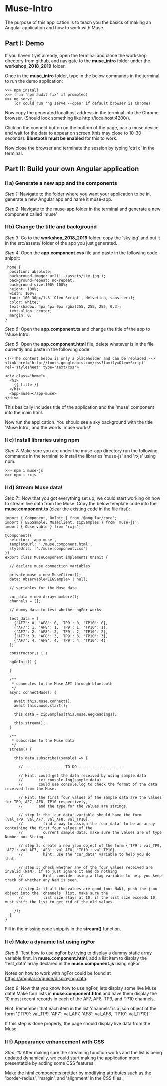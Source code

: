 # Muse-Intro

The purpose of this application is to teach you the basics of making an Angular application and how to work with Muse.

## Part I: Demo

If you haven't yet already, open the terminal and clone the workshop directory from github, and navigate to the __muse_intro__ folder under the __workshop_2018_2019__ folder.

Once in the __muse_intro__ folder, type in the below commands in the terminal to run the demo application:

```
>>> npm install
>>> (run 'npm audit fix' if prompted)
>>> ng serve
    (or could run 'ng serve --open' if default browser is Chrome)
```

Now copy the generated localhost address in the terminal into the Chrome browser. (Should look something like http://localhost:4200/).

Click on the connect button on the bottom of the page, pair a muse device and wait for the data to appear on screen (this may close to 10-30 seconds). __Bluetooth must be enabled__ for this to work.

Now close the browser and terminate the session by typing 'ctrl c' in the terminal.

## Part II: Build your own Angular application

### II a) Generate a new app and the components

_Step 1:_ Navigate to the folder where you want your application to be in, generate a new Angular app and name it muse-app.

_Step 2:_ Navigate to the muse-app folder in the terminal and generate a new component called 'muse'

### II b) Change the title and background

_Step 3:_ Go to the __workshop_2018_2019__ folder, copy the 'sky.jpg' and put it in the src/assets/ folder of the app you just generated.

_Step 4:_ Open the __app.component.css__ file and paste in the following code snippit:

```
.home {
  position: absolute;
  background-image: url('../assets/sky.jpg');
  background-repeat: no-repeat;
  background-size:100% 100%;
  height: 100%;
  width: 100%;
  font: 100 30px/1.3 'Oleo Script', Helvetica, sans-serif;
  color: white;
  text-shadow: 4px 4px 0px rgba(255, 255, 255, 0.3);
  text-align: center;
  margin: 0;
}
```

_Step 6:_ Open the __app.component.ts__ and change the title of the app to 'Muse Intro'.

_Step 5:_ Open the __app.component.html__ file, delete whatever is in the file currently and paste in the following code:

```
<!--The content below is only a placeholder and can be replaced.-->
<link href='http://fonts.googleapis.com/css?family=Oleo+Script' rel='stylesheet' type='text/css'>

<div class="home">
  <h1>
    {{ title }}
  </h1>
  <app-muse></app-muse>
</div>
```

This basically includes title of the application and the 'muse' component into the main html.

Now run the application. You should see a sky background with the title 'Muse Intro', and the words 'muse works!'

### II c) Install libraries using npm

_Step 7:_ Make sure you are under the muse-app directory run the following commands in the terminal to install the libraries 'muse-js' and 'rxjs' using npm:

```
>>> npm i muse-js
>>> npm i rxjs
```

### II d) Stream Muse data!

_Step 7:_: Now that you got everything set up, we could start working on how to stream live data from the Muse. Copy the below template code into the __muse.component.ts__ (clear the existing code in the file first):

```
import { Component, OnInit } from '@angular/core';
import { EEGSample, MuseClient, zipSamples } from 'muse-js';
import { Observable } from 'rxjs';

@Component({
  selector: 'app-muse',
  templateUrl: './muse.component.html',
  styleUrls: ['./muse.component.css']
})
export class MuseComponent implements OnInit {

  // declare muse connection variables

  private muse = new MuseClient();
  data: Observable<EEGSample> | null;

  // variables for the Muse data

  cur_data = new Array<number>();
  channels = [];

  // dummy data to test whether ngFor works

  test_data = [
    {'AF7': 0, 'AF8': 0, 'TP9': 0, 'TP10': 0},
    {'AF7': 1, 'AF8': 1, 'TP9': 1, 'TP10': 1},
    {'AF7': 2, 'AF8': 2, 'TP9': 2, 'TP10': 2},
    {'AF7': 3, 'AF8': 3, 'TP9': 3, 'TP10': 3},
    {'AF7': 4, 'AF8': 4, 'TP9': 4, 'TP10': 4}
  ];

  constructor() { }

  ngOnInit() {

  }

  /**
   * connectes to the Muse API through bluetooth
   */
  async connectMuse() {

    await this.muse.connect();
    await this.muse.start();

    this.data = zipSamples(this.muse.eegReadings);

    this.stream();
  }

  /**
   * subscribe to the Muse data
   */
  stream() {

    this.data.subscribe((sample) => {

      // ----------------- TO DO --------------------

      // Hint: could get the data received by using sample.data
      //       ie) console.log(sample.data)
      //       could use console.log to check the format of the data received from the Muse.

      // Hint: the first four values of the sample data are the values for TP9, AF7, AF8, TP10 respectively,
      //       and the type for the values are strings.

      // step 1: the 'cur_data' variable should have the form [val_TP9, val_AF7, val_AF8, val_TP10].
      //         find a way to assign the 'cur_data' to be an array containing the first four values of the
      //         current sample data. make sure the values are of type Number not String.

      // step 2: create a new json object of the form {'TP9': val_TP9, 'AF7': val_AF7, 'AF8': val_AF8, 'TP10': val_TP10}.
      //         hint: use the 'cur_data' variable to help you do that.

      // step 3: check whether any of the four values received are invalid (NaN), if so just ignore it and do nothing
      //         Hint: consider using a flag variable to help you keep track of whether any NaN is seen.

      // step 4: if all the values are good (not NaN), push the json object into the 'channels' list. make sure the
      //         list size stays at 10. if the list size exceeds 10, must shift the list to get rid of the old values.

    });
  }
}
```

Fill in the missing code snippits in the __stream()__ function.

### II e) Make a dynamic list using ngFor

_Step 8:_ Test how to use ngFor by trying to display a dummy static array variable first. In __muse.component.html__, add a list item to display the 'test_data' array declared in the __muse.component.js__ using ngFor.

Notes on how to work with ngFor could be found at https://angular.io/guide/displaying.data.

_Step 9:_ Now that you know how to use ngFor, lets display some live Muse data! Make four lists in __muse.component.html__ and have them display the 10 most recent records in each of the AF7, AF8, TP9, and TP10 channels.

Hint: Remember that each item in the list 'channels' is a json object of the form '{'TP9': val_TP9, 'AF7': val_AF7, 'AF8': val_AF8, 'TP10': val_TP10}'

If this step is done properly, the page should display live data from the Muse.

### II f) Appearance enhancement with CSS

_Step: 10_ After making sure the streaming function works and the list is being updated dynamically, we could start making the application more presentatble by adding some CSS features.

Make the html components prettier by modifying attributes such as the 'border-radius', 'margin', and 'alignment' in the CSS files.
